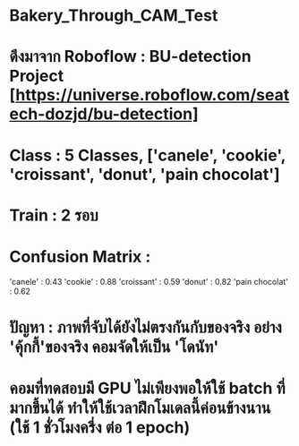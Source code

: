 # Bakery_Through_CAM_Test

# ดึงมาจาก Roboflow : BU-detection Project [https://universe.roboflow.com/seatech-dozjd/bu-detection]
# Class : 5 Classes, ['canele', 'cookie', 'croissant', 'donut', 'pain chocolat'] 
# Train : 2 รอบ 
# Confusion Matrix : 
  'canele' : 0.43
  'cookie' : 0.88
  'croissant' : 0.59
  'donut' : 0.82
  'pain chocolat' : 0.62

# ปัญหา : ภาพที่จับได้ยังไม่ตรงกันกับของจริง อย่าง 'คุ้กกี้'ของจริง คอมจัดให้เป็น 'โดนัท'
#         คอมที่ทดสอบมี GPU ไม่เพียงพอให้ใช้ batch ที่มากขึ้นได้ ทำให้ใช้เวลาฝึกโมเดลนี้ค่อนข้างนาน (ใช้ 1 ชั่วโมงครึ่ง ต่อ 1 epoch)
